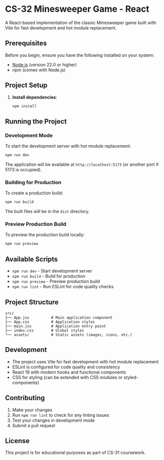# CS-32 Minesweeper Game - React

A React-based implementation of the classic Minesweeper game built with Vite for fast development and hot module replacement.

## Prerequisites

Before you begin, ensure you have the following installed on your system:
- [Node.js](https://nodejs.org/) (version 22.0 or higher)
- npm (comes with Node.js)

## Project Setup

1. **Install dependencies**:
   ```bash
   npm install
   ```

## Running the Project

### Development Mode

To start the development server with hot module replacement:

```bash
npm run dev
```

The application will be available at `http://localhost:5173` (or another port if 5173 is occupied).

### Building for Production

To create a production build:

```bash
npm run build
```

The built files will be in the `dist` directory.

### Preview Production Build

To preview the production build locally:

```bash
npm run preview
```

## Available Scripts

- `npm run dev` - Start development server
- `npm run build` - Build for production
- `npm run preview` - Preview production build
- `npm run lint` - Run ESLint for code quality checks

## Project Structure

```
src/
├── App.jsx          # Main application component
├── App.css          # Application styles
├── main.jsx         # Application entry point
├── index.css        # Global styles
└── assets/          # Static assets (images, icons, etc.)
```

## Development

- The project uses Vite for fast development with hot module replacement
- ESLint is configured for code quality and consistency
- React 19 with modern hooks and functional components
- CSS for styling (can be extended with CSS modules or styled-components)

## Contributing

1. Make your changes
2. Run `npm run lint` to check for any linting issues
3. Test your changes in development mode
4. Submit a pull request

## License

This project is for educational purposes as part of CS-31 coursework.
